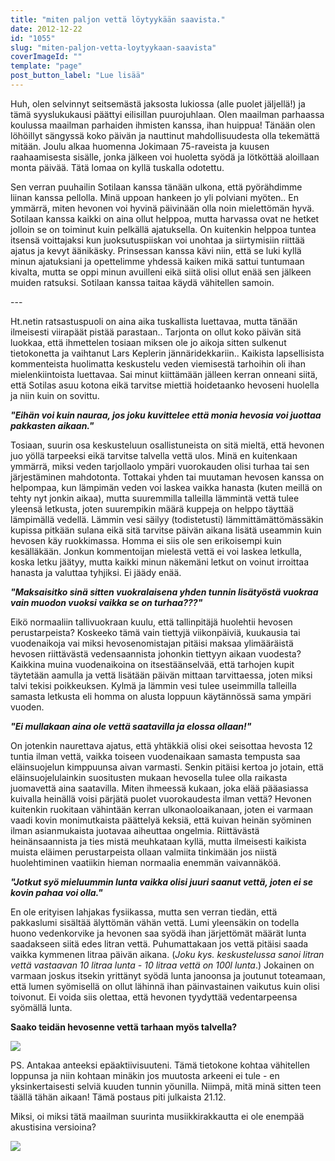 ```yaml
---
title: "miten paljon vettä löytyykään saavista."
date: 2012-12-22
id: "1055"
slug: "miten-paljon-vetta-loytyykaan-saavista"
coverImageId: ""
template: "page"
post_button_label: "Lue lisää"
---
```


Huh, olen selvinnyt seitsemästä jaksosta lukiossa (alle puolet jäljellä!) ja tämä syyslukukausi päättyi eilisillan puurojuhlaan. Olen maailman parhaassa koulussa maailman parhaiden ihmisten kanssa, ihan huippua! Tänään olen löhöillyt sängyssä koko päivän ja nauttinut mahdollisuudesta olla tekemättä mitään. Joulu alkaa huomenna Jokimaan 75-raveista ja kuusen raahaamisesta sisälle, jonka jälkeen voi huoletta syödä ja lötköttää aloillaan monta päivää. Tätä lomaa on kyllä tuskalla odotettu.

Sen verran puuhailin Sotilaan kanssa tänään ulkona, että pyörähdimme liinan kanssa pellolla. Minä uppoan hankeen jo yli polviani myöten.. En ymmärrä, miten hevonen voi hyvinä päivinään olla noin mielettömän hyvä. Sotilaan kanssa kaikki on aina ollut helppoa, mutta harvassa ovat ne hetket jolloin se on toiminut kuin pelkällä ajatuksella. On kuitenkin helppoa tuntea itsensä voittajaksi kun juoksutuspiiskan voi unohtaa ja siirtymisiin riittää ajatus ja kevyt äänikäsky. Prinsessan kanssa kävi niin, että se luki kyllä minun ajatuksiani ja opettelimme yhdessä kaiken mikä sattui tuntumaan kivalta, mutta se oppi minun avuilleni eikä siitä olisi ollut enää sen jälkeen muiden ratsuksi. Sotilaan kanssa taitaa käydä vähitellen samoin.

\---

Ht.netin ratsastuspuoli on aina aika tuskallista luettavaa, mutta tänään ilmeisesti viirapäät pistää parastaan.. Tarjonta on ollut koko päivän sitä luokkaa, että ihmettelen tosiaan miksen ole jo aikoja sitten sulkenut tietokonetta ja vaihtanut Lars Keplerin jännäridekkariin.. Kaikista lapsellisista kommenteista huolimatta keskustelu veden viemisestä tarhoihin oli ihan mielenkiintoista luettavaa. Sai minut kiittämään jälleen kerran onneani siitä, että Sotilas asuu kotona eikä tarvitse miettiä hoidetaanko hevoseni huolella ja niin kuin on sovittu.

**_"Eihän voi kuin nauraa, jos joku kuvittelee että monia hevosia voi juottaa pakkasten aikaan."_**

Tosiaan, suurin osa keskusteluun osallistuneista on sitä mieltä, että hevonen juo yöllä tarpeeksi eikä tarvitse talvella vettä ulos. Minä en kuitenkaan ymmärrä, miksi veden tarjollaolo ympäri vuorokauden olisi turhaa tai sen järjestäminen mahdotonta. Tottakai yhden tai muutaman hevosen kanssa on helpompaa, kun lämpimän veden voi laskea vaikka hanasta (kuten meillä on tehty nyt jonkin aikaa), mutta suuremmilla talleilla lämmintä vettä tulee yleensä letkusta, joten suurempikin määrä kuppeja on helppo täyttää lämpimällä vedellä. Lämmin vesi säilyy (todistetusti) lämmittämättömässäkin kupissa pitkään sulana eikä sitä tarvitse päivän aikana lisätä useammin kuin hevosen käy ruokkimassa. Homma ei siis ole sen erikoisempi kuin kesälläkään. Jonkun kommentoijan mielestä vettä ei voi laskea letkulla, koska letku jäätyy, mutta kaikki minun näkemäni letkut on voinut irroittaa hanasta ja valuttaa tyhjiksi. Ei jäädy enää.

**_"Maksaisitko sinä sitten vuokralaisena yhden tunnin lisätyöstä vuokraa vain muodon vuoksi vaikka se on turhaa???"_**

Eikö normaaliin tallivuokraan kuulu, että tallinpitäjä huolehtii hevosen perustarpeista? Koskeeko tämä vain tiettyjä viikonpäiviä, kuukausia tai vuodenaikoja vai miksi hevosenomistajan pitäisi maksaa ylimääräistä hevosen riittävästä vedensaannista johonkin tiettyyn aikaan vuodesta? Kaikkina muina vuodenaikoina on itsestäänselvää, että tarhojen kupit täytetään aamulla ja vettä lisätään päivän mittaan tarvittaessa, joten miksi talvi tekisi poikkeuksen. Kylmä ja lämmin vesi tulee useimmilla talleilla samasta letkusta eli homma on alusta loppuun käytännössä sama ympäri vuoden.

**_"Ei mullakaan aina ole vettä saatavilla ja elossa ollaan!"_**

On jotenkin naurettava ajatus, että yhtäkkiä olisi okei seisottaa hevosta 12 tuntia ilman vettä, vaikka toiseen vuodenaikaan samasta tempusta saa eläinsuojelun kimppuunsa aivan varmasti. Senkin pitäisi kertoa jo jotain, että eläinsuojelulainkin suositusten mukaan hevosella tulee olla raikasta juomavettä aina saatavilla. Miten ihmeessä kukaan, joka elää pääasiassa kuivalla heinällä voisi pärjätä puolet vuorokaudesta ilman vettä? Hevonen kuitenkin ruokitaan vähintään kerran ulkonaoloaikanaan, joten ei varmaan vaadi kovin monimutkaista päättelyä keksiä, että kuivan heinän syöminen ilman asianmukaista juotavaa aiheuttaa ongelmia. Riittävästä heinänsaannista ja ties mistä meuhkataan kyllä, mutta ilmeisesti kaikista muista eläimen perustarpeista ollaan valmiita tinkimään jos niistä huolehtiminen vaatiikin hieman normaalia enemmän vaivannäköä.

**_"Jotkut syö mieluummin lunta vaikka olisi juuri saanut vettä, joten ei se kovin pahaa voi olla."_**

En ole erityisen lahjakas fysiikassa, mutta sen verran tiedän, että pakkaslumi sisältää älyttömän vähän vettä. Lumi yleensäkin on todella huono vedenkorvike ja hevonen saa syödä ihan järjettömät määrät lunta saadakseen siitä edes litran vettä. Puhumattakaan jos vettä pitäisi saada vaikka kymmenen litraa päivän aikana. (_Joku kys. keskustelussa sanoi litran vettä vastaavan 10 litraa lunta - 10 litraa vettä on 100l lunta_.) Jokainen on varmaan joskus itsekin yrittänyt syödä lunta janoonsa ja joutunut toteamaan, että lumen syömisellä on ollut lähinnä ihan päinvastainen vaikutus kuin olisi toivonut. Ei voida siis olettaa, että hevonen tyydyttää vedentarpeensa syömällä lunta.

**Saako teidän hevosenne vettä tarhaan myös talvella?**

[![](/images/IMG_0400.JPG)](http://4.bp.blogspot.com/-FkQXsLaq1i4/UNUK3vmzEZI/AAAAAAAAD5k/BqIDg88nO4g/s1600/IMG_0400.JPG)

PS. Antakaa anteeksi epäaktiivisuuteni. Tämä tietokone kohtaa vähitellen loppunsa ja niin kohtaan minäkin jos muutosta arkeeni ei tule - en yksinkertaisesti selviä kuuden tunnin yöunilla. Niimpä, mitä minä sitten teen täällä tähän aikaan! Tämä postaus piti julkaista 21.12.

Miksi, oi miksi tätä maailman suurinta musiikkirakkautta ei ole enempää akustisina versioina?

[![](/images/ak.png)](http://1.bp.blogspot.com/-9qeHAwB0x_E/UNUMFPrIFvI/AAAAAAAAD5w/BKZRkCdtQVE/s1600/ak.png)
